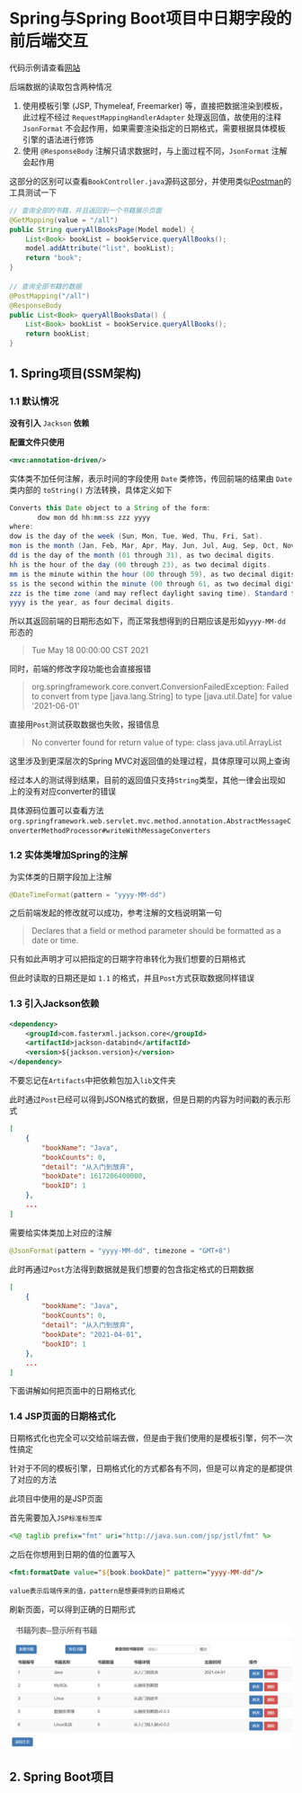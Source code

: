# Spring与Spring Boot项目中日期字段的前后端交互

代码示例请查看[网站](https://github.com/ouyangjunfei/SSMIntegration)

后端数据的读取包含两种情况

1. 使用模板引擎 (JSP, Thymeleaf, Freemarker) 等，直接把数据渲染到模板，此过程不经过 `RequestMappingHandlerAdapter` 处理返回值，故使用的注释 `JsonFormat` 不会起作用，如果需要渲染指定的日期格式，需要根据具体模板引擎的语法进行修饰
2. 使用 `@ResponseBody` 注解只请求数据时，与上面过程不同，`JsonFormat` 注解会起作用

这部分的区别可以查看`BookController.java`源码这部分，并使用类似[Postman](https://www.postman.com/)的工具测试一下

```java
// 查询全部的书籍，并且返回到一个书籍展示页面
@GetMapping(value = "/all")
public String queryAllBooksPage(Model model) {
    List<Book> bookList = bookService.queryAllBooks();
    model.addAttribute("list", bookList);
    return "book";
}

// 查询全部书籍的数据
@PostMapping("/all")
@ResponseBody
public List<Book> queryAllBooksData() {
    List<Book> bookList = bookService.queryAllBooks();
    return bookList;
}
```



## 1. Spring项目(SSM架构)

### 1.1 默认情况

**没有引入** `Jackson` **依赖**

**配置文件只使用**

```xml
<mvc:annotation-driven/>
```

实体类不加任何注解，表示时间的字段使用 `Date` 类修饰，传回前端的结果由 `Date` 类内部的 `toString()` 方法转换，具体定义如下

```java
Converts this Date object to a String of the form:
       dow mon dd hh:mm:ss zzz yyyy
where:
dow is the day of the week (Sun, Mon, Tue, Wed, Thu, Fri, Sat).
mon is the month (Jan, Feb, Mar, Apr, May, Jun, Jul, Aug, Sep, Oct, Nov, Dec).
dd is the day of the month (01 through 31), as two decimal digits.
hh is the hour of the day (00 through 23), as two decimal digits.
mm is the minute within the hour (00 through 59), as two decimal digits.
ss is the second within the minute (00 through 61, as two decimal digits.
zzz is the time zone (and may reflect daylight saving time). Standard time zone abbreviations include those recognized by the method parse. If time zone information is not available, then zzz is empty - that is, it consists of no characters at all.
yyyy is the year, as four decimal digits.
```

所以其返回前端的日期形态如下，而正常我想得到的日期应该是形如`yyyy-MM-dd`形态的

> Tue May 18 00:00:00 CST 2021

同时，前端的修改字段功能也会直接报错

> org.springframework.core.convert.ConversionFailedException: Failed to convert from type [java.lang.String] to type [java.util.Date] for value '2021-06-01'

直接用`Post`测试获取数据也失败，报错信息

> No converter found for return value of type: class java.util.ArrayList

这里涉及到更深层次的Spring MVC对返回值的处理过程，具体原理可以网上查询

经过本人的测试得到结果，目前的返回值只支持`String`类型，其他一律会出现如上的没有对应converter的错误

具体源码位置可以查看方法`org.springframework.web.servlet.mvc.method.annotation.AbstractMessageConverterMethodProcessor#writeWithMessageConverters`

### 1.2 实体类增加Spring的注解

为实体类的日期字段加上注解

```java
@DateTimeFormat(pattern = "yyyy-MM-dd")
```

之后前端发起的修改就可以成功，参考注解的文档说明第一句

> Declares that a field or method parameter should be formatted as a date or time.

只有如此声明才可以把指定的日期字符串转化为我们想要的日期格式

但此时读取的日期还是如 `1.1` 的格式，并且`Post`方式获取数据同样错误

### 1.3 引入Jackson依赖

```xml
<dependency>
    <groupId>com.fasterxml.jackson.core</groupId>
    <artifactId>jackson-databind</artifactId>
    <version>${jackson.version}</version>
</dependency>
```

不要忘记在`Artifacts`中把依赖包加入`lib`文件夹

此时通过`Post`已经可以得到JSON格式的数据，但是日期的内容为时间戳的表示形式

```json
[
    {
        "bookName": "Java",
        "bookCounts": 0,
        "detail": "从入门到放弃",
        "bookDate": 1617206400000,
        "bookID": 1
    },
    ...
]
```

需要给实体类加上对应的注解

```java
@JsonFormat(pattern = "yyyy-MM-dd", timezone = "GMT+8")
```

此时再通过`Post`方法得到数据就是我们想要的包含指定格式的日期数据

```json
[
    {
        "bookName": "Java",
        "bookCounts": 0,
        "detail": "从入门到放弃",
        "bookDate": "2021-04-01",
        "bookID": 1
    },
    ...
]
```

下面讲解如何把页面中的日期格式化

### 1.4 JSP页面的日期格式化

日期格式化也完全可以交给前端去做，但是由于我们使用的是模板引擎，何不一次性搞定

针对于不同的模板引擎，日期格式化的方式都各有不同，但是可以肯定的是都提供了对应的方法

此项目中使用的是JSP页面

首先需要加入`JSP标准标签库`

```jsp
<%@ taglib prefix="fmt" uri="http://java.sun.com/jsp/jstl/fmt" %>
```

之后在你想用到日期的值的位置写入

```jsp
<fmt:formatDate value="${book.bookDate}" pattern="yyyy-MM-dd"/>

value表示后端传来的值，pattern是想要得到的日期格式
```

刷新页面，可以得到正确的日期形式

<img src="assets/image-20210526001308596.png" alt="image-20210526001308596" style="zoom:67%;" />

## 2. Spring Boot项目



